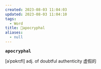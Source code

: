 ```yaml
---
created: 2023-08-03 11:04:03
updated: 2023-08-03 11:04:10
tags:
  - Word
title: 📖apocryphal
aliases:
  - null
---
```


<pre><strong>apocryphal</strong></pre>
[əˈpɒkrɪfl]
adj. of doubtful authenticity 虚假的
